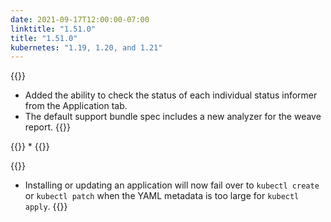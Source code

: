 ```yaml
---
date: 2021-09-17T12:00:00-07:00
linktitle: "1.51.0"
title: "1.51.0"
kubernetes: "1.19, 1.20, and 1.21"
---
```


{{<features>}}
 * Added the ability to check the status of each individual status informer from the Application tab.
 * The default support bundle spec includes a new analyzer for the weave report.
{{</features>}}

{{<changes>}}
 * 
{{</changes>}}

{{<fixes>}}
 * Installing or updating an application will now fail over to `kubectl create` or `kubectl patch` when the YAML metadata is too large for `kubectl apply`.
{{</fixes>}}
